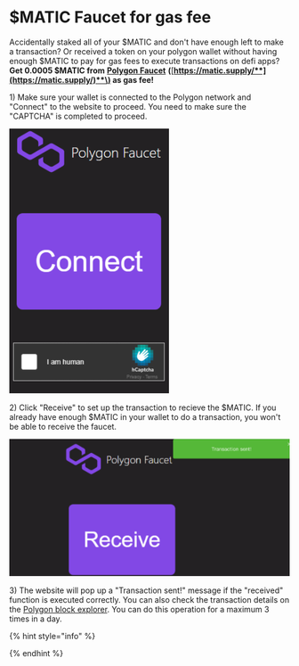 # $MATIC Faucet for gas fee

Accidentally staked all of your $MATIC and don't have enough left to make a transaction? Or received a token on your polygon wallet without having enough $MATIC to pay for gas fees to execute transactions on defi apps? **Get 0.0005 $MATIC from** [**Polygon Faucet**](https://matic.supply/) **\(**[**https://matic.supply/**](https://matic.supply/)**\) as gas fee!**

1\) Make sure your wallet is connected to the Polygon network and "Connect" to the website to proceed. You need to make sure the "CAPTCHA" is completed to proceed.

![](../../.gitbook/assets/image%20%287%29.png)

2\) Click "Receive" to set up the transaction to recieve the $MATIC. If you already have enough $MATIC  in your wallet to do a transaction, you won't be able to receive the faucet.

![](../../.gitbook/assets/image%20%2810%29.png)



3\) The website will pop up a "Transaction sent!" message if the "received" function is executed correctly. You can also check the transaction details on the [Polygon block explorer](https://explorer.matic.network/). You can do this operation for a maximum 3 times in a day. 

{% hint style="info" %}

{% endhint %}

